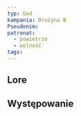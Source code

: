 ```yaml
---
typ: God
kampania: Drużyna B
Pseudonim: 
patronat:
  - powietrze
  - wolność
tags: 
---
```


## Lore

## Występowanie





